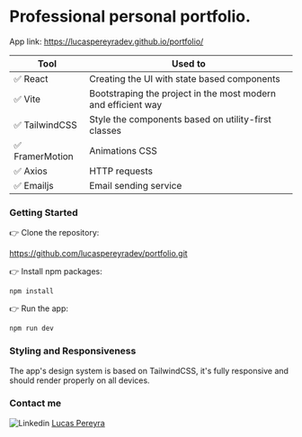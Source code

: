 # Professional personal portfolio.

App link: https://lucaspereyradev.github.io/portfolio/

| Tool            | Used to                                                                     |
| --------------- | --------------------------------------------------------------------------- |
| ✅ React   | Creating the UI with state based components   |
| ✅ Vite  | Bootstraping the project in the most modern and efficient way   |
| ✅ TailwindCSS   | Style the components based on utility-first classes      |
| ✅ FramerMotion     | Animations CSS  |
| ✅ Axios     | HTTP requests  |
| ✅ Emailjs     | Email sending service  |

### Getting Started

👉 Clone the repository:

https://github.com/lucaspereyradev/portfolio.git

👉 Install npm packages:

`npm install`

👉 Run the app:

`npm run dev`

### Styling and Responsiveness

The app's design system is based on TailwindCSS, it's fully responsive and should render properly on all devices.

### Contact me
<img src="https://camo.githubusercontent.com/7e1a1a039c75a7c4d2a91d7f97bf0a1c2adcf7cb49b7dbbfc02963a4f9fdaca4/68747470733a2f2f696d672e736869656c64732e696f2f62616467652f6c696e6b6564696e2d2532333030373742352e7376673f7374796c653d666f722d7468652d6261646765266c6f676f3d6c696e6b6564696e266c6f676f436f6c6f723d7768697465" alt="Linkedin" data-canonical-src="https://img.shields.io/badge/linkedin-%230077B5.svg?style=for-the-badge&amp;logo=linkedin&amp;logoColor=white" style="max-width: 100%;">
<a href="https://www.linkedin.com/in/lucaspereyradev/"><u>Lucas Pereyra<u></a><br>
